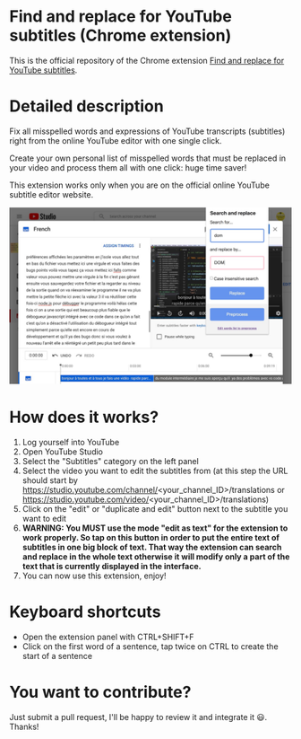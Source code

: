 # Find and replace for YouTube subtitles (Chrome extension)

This is the official repository of the Chrome extension [Find and replace for YouTube subtitles](https://chrome.google.com/webstore/detail/idjehecnhghbndalgpfmhahnhkcfeeie/).

# Detailed description

Fix all misspelled words and expressions of YouTube transcripts (subtitles) right from the online YouTube editor with one single click.

Create your own personal list of misspelled words that must be replaced in your video and process them all with one click: huge time saver!

This extension works only when you are on the official online YouTube subtitle editor website.

![image](assets/marketing/screenshot-big.jpg)

# How does it works?

1. Log yourself into YouTube
2. Open YouTube Studio
3. Select the "Subtitles" category on the left panel
4. Select the video you want to edit the subtitles from
(at this step the URL should start by https://studio.youtube.com/channel/<your_channel_ID>/translations or https://studio.youtube.com/video/<your_channel_ID>/translations)
5. Click on the "edit" or "duplicate and edit" button next to the subtitle you want to edit
6. **WARNING: You MUST use the mode "edit as text" for the extension to work properly. So tap on this button in order to put the entire text of subtitles in one big block of text. That way the extension can search and replace in the whole text otherwise it will modify only a part of the text that is currently displayed in the interface.**
7. You can now use this extension, enjoy!

# Keyboard shortcuts
- Open the extension panel with CTRL+SHIFT+F
- Click on the first word of a sentence, tap twice on CTRL to create the start of a sentence

# You want to contribute?
Just submit a pull request, I'll be happy to review it and integrate it 😃. Thanks!
